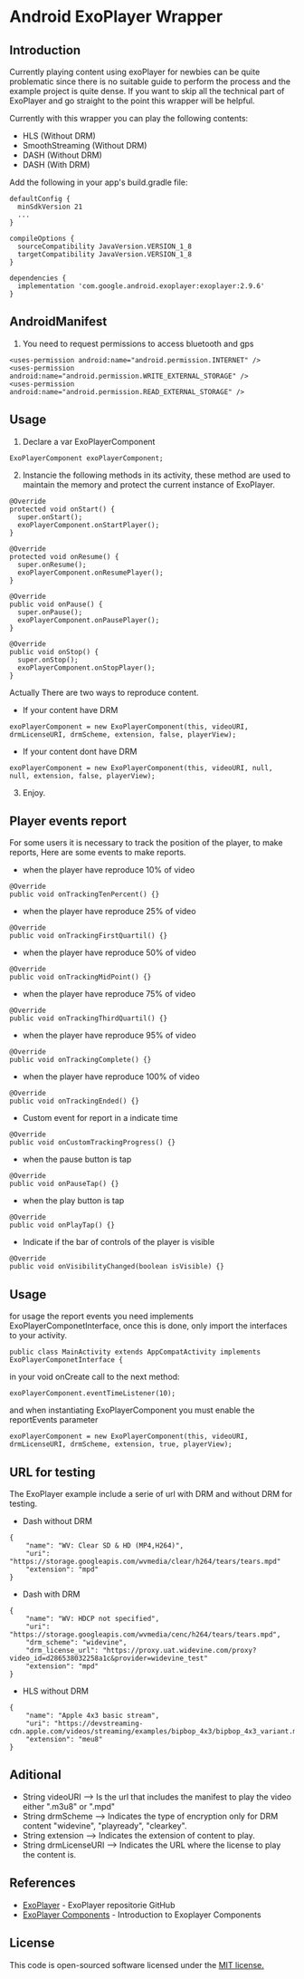 # Android ExoPlayer Wrapper


## Introduction

Currently playing content using exoPlayer for newbies can be quite problematic since there is no suitable guide to perform the process and the example project is quite dense. If you want to skip all the technical part of ExoPlayer and go straight to the point this wrapper will be helpful.

Currently with this wrapper you can play the following contents:

* HLS (Without DRM)
* SmoothStreaming (Without DRM)
* DASH (Without DRM)
* DASH (With DRM)

Add the following in your app's build.gradle file:

```
defaultConfig {
  minSdkVersion 21
  ...
}

compileOptions {
  sourceCompatibility JavaVersion.VERSION_1_8
  targetCompatibility JavaVersion.VERSION_1_8
}

dependencies {
  implementation 'com.google.android.exoplayer:exoplayer:2.9.6'
}
```
## AndroidManifest

1) You need to request permissions to access bluetooth and gps
```
<uses-permission android:name="android.permission.INTERNET" />
<uses-permission android:name="android.permission.WRITE_EXTERNAL_STORAGE" />
<uses-permission android:name="android.permission.READ_EXTERNAL_STORAGE" />
```

## Usage

1) Declare a var ExoPlayerComponent

```
ExoPlayerComponent exoPlayerComponent;
```
2) Instancie the following methods in its activity, these method are used to maintain the memory and protect the current instance of ExoPlayer.

```
@Override
protected void onStart() {
  super.onStart();
  exoPlayerComponent.onStartPlayer();
}

@Override
protected void onResume() {
  super.onResume();
  exoPlayerComponent.onResumePlayer();
}

@Override
public void onPause() {
  super.onPause();
  exoPlayerComponent.onPausePlayer();
}

@Override
public void onStop() {
  super.onStop();
  exoPlayerComponent.onStopPlayer();
}
```

Actually There are two ways to reproduce content.

* If your content have DRM 
```
exoPlayerComponent = new ExoPlayerComponent(this, videoURI, drmLicenseURI, drmScheme, extension, false, playerView);
```

* If your content dont have DRM
```
exoPlayerComponent = new ExoPlayerComponent(this, videoURI, null, null, extension, false, playerView);
```

3) Enjoy.

## Player events report

For some users it is necessary to track the position of the player, to make reports, Here are some events to make reports.
	
* when the player have reproduce 10% of video
```
@Override
public void onTrackingTenPercent() {}
```

* when the player have reproduce 25% of video
```
@Override
public void onTrackingFirstQuartil() {}
```

* when the player have reproduce 50% of video
```
@Override
public void onTrackingMidPoint() {}
```

* when the player have reproduce 75% of video
```
@Override
public void onTrackingThirdQuartil() {}
```

* when the player have reproduce 95% of video
```
@Override
public void onTrackingComplete() {}
```

* when the player have reproduce 100% of video
```
@Override
public void onTrackingEnded() {}
```

* Custom event for report in a indicate time
```
@Override
public void onCustomTrackingProgress() {}
```

* when the pause button is tap
```
@Override
public void onPauseTap() {}
```

* when the play button is tap
```
@Override
public void onPlayTap() {}
```

* Indicate if the bar of controls of the player is visible  
```
@Override
public void onVisibilityChanged(boolean isVisible) {}
```
## Usage

for usage the report events you need implements ExoPlayerComponetInterface, once this is done, only import the interfaces to your activity. 

```
public class MainActivity extends AppCompatActivity implements ExoPlayerComponetInterface {
```

in your void onCreate call to the next method: 

```
exoPlayerComponent.eventTimeListener(10);
```

and when instantiating ExoPlayerComponent you must enable the reportEvents parameter
```
exoPlayerComponent = new ExoPlayerComponent(this, videoURI, drmLicenseURI, drmScheme, extension, true, playerView);
```

## URL for testing 

The ExoPlayer example include a serie of url with DRM and without DRM for testing.

* Dash without DRM 
```
{
    "name": "WV: Clear SD & HD (MP4,H264)",
    "uri": "https://storage.googleapis.com/wvmedia/clear/h264/tears/tears.mpd"
    "extension": "mpd"
}
```

* Dash with DRM 
```
{
	"name": "WV: HDCP not specified",
    "uri": "https://storage.googleapis.com/wvmedia/cenc/h264/tears/tears.mpd",
    "drm_scheme": "widevine",
    "drm_license_url": "https://proxy.uat.widevine.com/proxy?video_id=d286538032258a1c&provider=widevine_test"
    "extension": "mpd"
}
```

* HLS without DRM
```
{
    "name": "Apple 4x3 basic stream",
    "uri": "https://devstreaming-cdn.apple.com/videos/streaming/examples/bipbop_4x3/bipbop_4x3_variant.m3u8"
    "extension": "meu8"
}
```

## Aditional

 * String videoURI  --> Is the url that includes the manifest to play the video either ".m3u8" or ".mpd"
 * String drmScheme --> Indicates the type of encryption only for DRM content "widevine", "playready", "clearkey".
 * String extension --> Indicates the extension of content to play.
 * String drmLicenseURI --> Indicates the URL where the license to play the content is.


## References

* [ExoPlayer](https://github.com/google/ExoPlayer) - ExoPlayer repositorie GitHub
* [ExoPlayer Components](https://android.jlelse.eu/exoplayer-components-explained-9937e3a5d2f5) - Introduction to Exoplayer Components

## License

This code is open-sourced software licensed under the [MIT license.](https://opensource.org/licenses/MIT)
